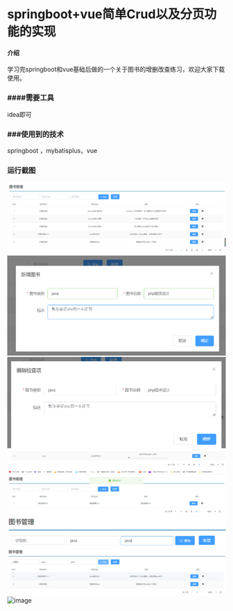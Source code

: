 # springboot+vue简单Crud以及分页功能的实现

#### 介绍
学习完springboot和vue基础后做的一个关于图书的增删改查练习，欢迎大家下载使用。
### ####需要工具

idea即可
### ###使用到的技术
springboot ，mybatisplus，vue
### 运行截图
![输入图片说明](%E8%BF%90%E8%A1%8C%E6%95%88%E6%9E%9C%E6%88%AA%E5%9B%BE/1.png)
![输入图片说明](%E8%BF%90%E8%A1%8C%E6%95%88%E6%9E%9C%E6%88%AA%E5%9B%BE/2.png)
![输入图片说明](%E8%BF%90%E8%A1%8C%E6%95%88%E6%9E%9C%E6%88%AA%E5%9B%BE/3.png)
![输入图片说明](%E8%BF%90%E8%A1%8C%E6%95%88%E6%9E%9C%E6%88%AA%E5%9B%BE/4.png)
![输入图片说明](%E8%BF%90%E8%A1%8C%E6%95%88%E6%9E%9C%E6%88%AA%E5%9B%BE/5.png)
![输入图片说明](%E8%BF%90%E8%A1%8C%E6%95%88%E6%9E%9C%E6%88%AA%E5%9B%BE/6.png)
![输入图片说明](%E8%BF%90%E8%A1%8C%E6%95%88%E6%9E%9C%E6%88%AA%E5%9B%BE/7.png)
![image](https://user-images.githubusercontent.com/102401692/170907008-e296e55b-2dff-41f3-b917-2b3e2435d6f6.png)
